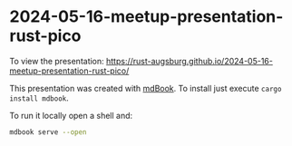 # 2024-05-16-meetup-presentation-rust-pico

To view the presentation: <https://rust-augsburg.github.io/2024-05-16-meetup-presentation-rust-pico/>

This presentation was created with [mdBook](https://rust-lang.github.io/mdBook/). To install just execute  `cargo install mdbook`.

To run it locally open a shell and:

```sh
mdbook serve --open
```
